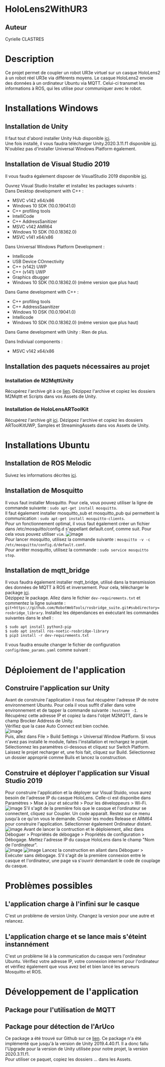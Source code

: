 # **HoloLens2WithUR3**
## **Auteur**
Cyrielle CLASTRES

# **Description**
Ce projet permet de coupler un robot UR3e virtuel sur un casque HoloLens2 à un robot réel UR3e via différents moyens. Le casque HoloLens2 envoie des données à un ordinateur Ubuntu via MQTT. Celui-ci transmet les informations à ROS, qui les utilise pour communiquer avec le robot.

# **Installations Windows**
## **Installation de Unity**
Il faut tout d'abord installer Unity Hub disponible [ici](https://unity3d.com/fr/get-unity/download "Unity Hub").  
Une fois installé, il vous faudra télécharger Unity.2020.3.11.f1 disponible [ici](https://unity3d.com/get-unity/download/archive "Unity.2020.3.11.f1"). N'oubliez pas d'installer Universal Windows Platform également.  

## **Installation de Visual Studio 2019**
Il vous faudra également disposer de VisualStudio 2019 disponible [ici](https://visualstudio.microsoft.com/fr/vs/older-downloads/ "VisualStudio 2019").  

Ouvrez Visual Studio Installer et installez les packages suivants :  
Dans Desktop development with C++ :  
- MSVC v142 x64/x86
- Windows 10 SDK (10.0.19041.0)
- C++ profiling tools
- IntelliCode
- C++ AddressSanitizer
- MSVC v142 AMR64
- Windows 10 SDK (10.0.18362.0)
- MSVC v141 x64/x86


Dans Universal Windows Platform Development :
- Intellicode
- USB Device COnnectivity
- C++ (v142) UWP
- C++ (v141) UWP
- Graphics dbugger
-  Windows 10 SDK (10.0.18362.0) (même version que plus haut)


Dans Game development with C++ :
- C++ profiling tools
- C++ AddressSaanitizer
- Windows 10 DSK (10.0.19041.0)
- Intellicode
- Windows 10 SDK (10.0.18362.0) (même version que plus haut)


Dans Game development with Unity : Rien de plus.

Dans Indiviual components :
- MSVC v142 x64/x86

## **Installation des paquets nécessaires au projet**
### **Installation de M2MqttUnity**
Récupérez l'archive git à ce [lien](https://github.com/gpvigano/M2MqttUnity "M2MqttUnity"). Dézippez l'archive et copiez les dossiers M2Mqttt et Scripts dans vos Assets de Unity.

### **Installation de HoloLensARToolKit**
Récupérez l'archive git [ici](https://github.com/qian256/HoloLensARToolKit "HololensARToolKit"). Dézippez l'archive et copiez les dossiers ARToolKitUWP, Samples et StreamingAssets dans vos Assets de Unity.

# **Installations Ubuntu**
## **Installation de ROS Melodic**
Suivez les informations décrites [ici](http://wiki.ros.org/melodic/Installation/Ubuntu "Ros Melodic").

## **Installation de Mosquitto**
Il vous faut installer Mosquitto. Pour cela, vous pouvez utiliser la ligne de commande suivante : `sudo apt-get install mosquitto`.  
Il faut également installer mosquitto_sub et mosquitto_pub qui permettent la communication : `sudo apt-get install mosquitto-clients`.  
Pour un fonctionnement optimal, il vous faut également créer un fichier dans /etc/mosquitto/config.d s'appellant default.conf, comme suit. Pour cela vous pouvez utiliser `vim`.
![image](https://github.com/cyrielle-clastres/MQTT_ROS_ArUcoBis/blob/main/Images/Config%20mosquitto.png)  
Pour lancer mosquitto, utilisez la commande suivante : `mosquitto -v -c /etc/mosquitto/config.d/default.conf`.  
Pour arrêter mosquitto, utilisez la commande : `sudo service mosquitto stop`.

## **Installation de mqtt_bridge**
Il vous faudra également installer mqtt_bridge, utilisé dans la transmission des données de MQTT à ROS et inversement. Pour cela, télécharger le package [ici](https://github.com/groove-x/mqtt_bridge "mqtt_bridge").  
Dézippez le package. Allez dans le fichier `dev-requirements.txt` et commentez la ligne suivante : `git+https://github.com/RobotWebTools/rosbridge_suite.git#subdirectory=rosbridge_library`. Installez les dépendances en exécutant les commandes suivantes dans le shell :
```
$ sudo apt install python3-pip
$ sudo apt install ros-noetic-rosbridge-library
$ pip3 install -r dev-requirements.txt
```
Il vous faudra ensuite changer le fichier de configuration `config/demo_params.yaml` comme suivant :


# **Déploiement de l'application**
## **Construire l'application sur Unity**
Avant de construire l'application il nous faut récupérer l'adresse IP de notre environnement Ubuntu. Pour cela il vous suffit d'aller dans votre environnement et de tapper la commande suivante : `hostname -I`. Récupérez cette adresse IP et copiez la dans l'objet M2MQTT, dans le champ Brocker Address de Unity.  
Vérifiez que la case Auto Connect est bien cochée.  
![image](https://github.com/cyrielle-clastres/MQTT_ROS_ArUcoBis/blob/main/Images/MQTT%20Settings.jpg)  
Puis, allez dans File > Build Settings > Universal Window Platform. Si vous n'avez pas installé le module, faites l'installation et rechargez le projet. Sélectionnez les paramètres ci-dessous et cliquez sur Switch Platform.  
Laissez le projet recharger et, une fois fait, cliquez sur Build. Sélectionnez un dossier approprié comme Buils et lancez la construction.

## **Construire et déployer l'application sur Visual Studio 2019**
Pour construire l'application et la déployer sur Visual Stuido, vous aurez besoin de l'adresse IP du casque HoloLens. Celle-ci est disponibe dans Paramètres > Mise à jour et sécurité > Pour les développeurs > Wi-Fi.  
![image](https://github.com/cyrielle-clastres/MQTT_ROS_ArUcoBis/blob/main/Images/Mode%20d%C3%A9veloppeur%20casque.jpg)
S'il s'agit de la première fois que le casque et l'ordinateur se connectent, cliquez sur Coupler. Un code apparaît. Restez sur ce menu jusqu'à ce qu'on vous le demande.
Choisir les modes Release et ARM64 pour construire l'application. Sélectionner également Ordinateur distant.  
![image](https://github.com/cyrielle-clastres/MQTT_ROS_ArUcoBis/blob/main/Images/ARM64.jpg)
Avant de lancer la contruction et le déploiement, allez dans Déboguer > Propriétés de débogage > Propriétés de configuration > Débogage. Mettez l'adresse IP du casque HoloLens dans le champ "Nom de l'ordinateur".  
![image](https://github.com/cyrielle-clastres/MQTT_ROS_ArUcoBis/blob/main/Images/Propri%C3%A9t%C3%A9s%20de%20d%C3%A9bogage.png)
![image](https://github.com/cyrielle-clastres/MQTT_ROS_ArUcoBis/blob/main/Images/D%C3%A9bogage%20IP.png)
Lancez la construction en allant dans Déboguer > Exécuter sans débogage. S'il s'agit de la première connexion entre le casque et l'ordinateur, une page va s'ouvrir demandant le code de couplage du casque.

# **Problèmes possibles** 
## **L'application charge à l'infini sur le casque**
C'est un problème de version Unity. Changez la version pour une autre et relancez.

## **L'application charge et se lance mais s'éteint instannément**
C'est un problème lié à la communication du casque vers l'ordinateur Ubuntu. Vérifiez votre adresse IP, votre connexion internet pour l'ordinateur et vérifiez également que vous avez bel et bien lancé les serveurs Mosquitto et ROS.

# **Développement de l'application**
## **Package pour l'utilisation de MQTT**

## **Package pour détection de l'ArUco**
Ce package a été trouvé sur Github sur ce [lien](https://github.com/qian256/HoloLensARToolKit "HoloLensARToolkit"). Ce package n'a été implémenté que jusqu'à la version de Unity 2019.4.40.f1. Il a donc fallu l'Upgrade pour la version de Unity utilisée pour notre projet, la version 2020.3.11.f1.  
Pour utiliser ce paquet, copiez les dossiers ... dans les Assets.